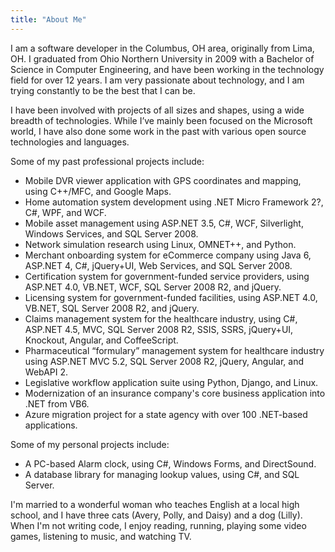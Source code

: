 ```yaml
---
title: "About Me"
---
```


I am a software developer in the Columbus, OH area, originally from Lima, OH. I graduated from Ohio Northern University in 2009 with a Bachelor of Science in Computer Engineering, and have been working in the technology field for over 12 years. I am very passionate about technology, and I am trying constantly to be the best that I can be.

I have been involved with projects of all sizes and shapes, using a wide breadth of technologies. While I’ve mainly been focused on the Microsoft world, I have also done some work in the past with various open source technologies and languages.

Some of my past professional projects include:

* Mobile DVR viewer application with GPS coordinates and mapping, using C++/MFC, and Google Maps.
* Home automation system development using .NET Micro Framework 2?, C#, WPF, and WCF.
* Mobile asset management using ASP.NET 3.5, C#, WCF, Silverlight, Windows Services, and SQL Server 2008.
* Network simulation research using Linux, OMNET++, and Python.
* Merchant onboarding system for eCommerce company using Java 6, ASP.NET 4, C#, jQuery+UI, Web Services, and SQL Server 2008.
* Certification system for government-funded service providers, using ASP.NET 4.0, VB.NET, WCF, SQL Server 2008 R2, and jQuery.
* Licensing system for government-funded facilities, using ASP.NET 4.0, VB.NET, SQL Server 2008 R2, and jQuery.
* Claims management system for the healthcare industry, using C#, ASP.NET 4.5, MVC, SQL Server 2008 R2, SSIS, SSRS, jQuery+UI, Knockout, Angular, and CoffeeScript.
* Pharmaceutical “formulary” management system for healthcare industry using ASP.NET MVC 5.2, SQL Server 2008 R2, jQuery, Angular, and WebAPI 2.
* Legislative workflow application suite using Python, Django, and Linux.
* Modernization of an insurance company's core business application into .NET from VB6.
* Azure migration project for a state agency with over 100 .NET-based applications.

Some of my personal projects include:

* A PC-based Alarm clock, using C#, Windows Forms, and DirectSound.
* A database library for managing lookup values, using C#, and SQL Server.

I'm married to a wonderful woman who teaches English at a local high school, and I have three cats (Avery, Polly, and Daisy) and a dog (Lilly). When I'm not writing code, I enjoy reading, running, playing some video games, listening to music, and watching TV.